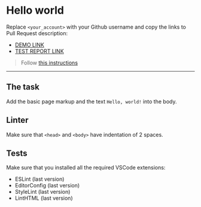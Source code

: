 # Hello world

Replace `<your_account>` with your Github username and copy the links to Pull Request description:
- [DEMO LINK](https://Olek-Lytvynenko.github.io/layout_hello-world/)
- [TEST REPORT LINK](https://Olek-Lytvynenko.github.io/layout_hello-world/report/html_report/)

> Follow [this instructions](https://mate-academy.github.io/layout_task-guideline/#how-to-solve-the-layout-tasks-on-github)
___

## The task

Add the basic page markup and the text `Hello, world!` into the body.

## Linter

Make sure that `<head>` and `<body>` have indentation of 2 spaces.

## Tests

Make sure that you installed all the required VSCode extensions:

- ESLint (last version)
- EditorConfig (last version)
- StyleLint (last version)
- LintHTML (last version)
